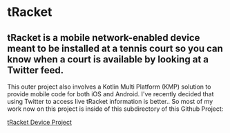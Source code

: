 # tRacket


## tRacket is a mobile network-enabled device meant to be installed at a tennis court so you can know when a court is available by looking at a Twitter feed.

This outer project also involves a Kotlin Multi Platform (KMP) solution to provide mobile code for both iOS and Android.  I've recently decided that using Twitter to access live tRacket information is better.. So most of my work now on this project is inside of this subdirectory of this Github Project:


[tRacket Device Project](https://github.com/ndipatri/tRacket/blob/main/particle/workbench/tRacket/README.md)
